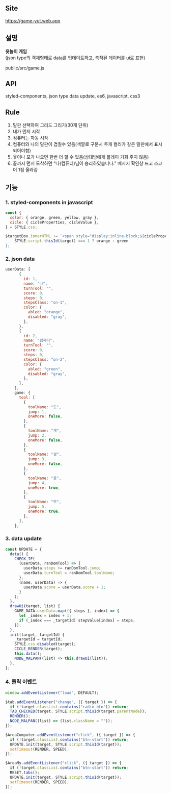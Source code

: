 ## Site

https://game-yut.web.app

## 설명

**윳놀이 게임**  
(json type의 객체형태로 data를 업데이트하고, 축적된 데이터를 ui로 표현)

public/src/game.js

## API

styled-components, json type data update, es6, javascript, css3

## Rule

1. 말판 선택하여 그리드 그리기(30개 단위)
2. 내가 먼저 시작
3. 컴퓨터는 자동 시작
4. 컴퓨터와 나의 말판이 겹칠수 있음(색깔로 구분시 두개 컬러가 같은 말판에서 표시되어야함)
5. 윷이나 모가 나오면 한번 더 할 수 있음(상대방에게 플레이 기회 주지 않음)
6. 끝까지 먼저 도착하면 “나(컴퓨터)님이 승리하였습니다.” 메시지 확인창 뜨고 스코어 1점 올라감

## 기능

### 1. styled-components in javascript

```javascript
const {
  color: { orange, green, yellow, gray },
  cicle: { cicleProperties, cicleValue },
} = STYLE.css;

$targetBox.innerHTML += `<span style="display:inline-block;${cicleProperties}:${cicleValue};background-color:${
    STYLE.script.thisId(target) === 1 ? orange : green
};
```

### 2. json data

```javascript
userData: [
      {
        id: 1,
        name: "나",
        turnTool: "",
        score: 0,
        steps: 0,
        stepsClass: "on-1",
        color: {
          abled: "orange",
          disabled: "gray",
        },
      },
      {
        id: 2,
        name: "컴퓨터",
        turnTool: "",
        score: 0,
        steps: 0,
        stepsClass: "on-2",
        color: {
          abled: "green",
          disabled: "gray",
        },
      },
    ],
    game: {
      tool: [
        {
          toolName: "도",
          jump: 1,
          oneMore: false,
        },
        {
          toolName: "개",
          jump: 2,
          oneMore: false,
        },
        {
          toolName: "걸",
          jump: 3,
          oneMore: false,
        },
        {
          toolName: "윳",
          jump: 4,
          oneMore: true,
        },
        {
          toolName: "모",
          jump: 5,
          oneMore: true,
        },
      ],
    },
```

### 3. data update

```javascript
const UPDATE = {
  data() {
    CHECK_IF(
      (userData, ranDomTool) => {
        userData.steps += ranDomTool.jump;
        userData.turnTool = ranDomTool.toolName;
      },
      (name, userData) => {
        userData.score = userData.score + 1;
      }
    );
  },
  drawUi(target, list) {
    GAME_DATA.userData.map(({ steps }, index) => {
      let _index = index + 1;
      if (_index === _targetId) stepValue[index] = steps;
    });
  },
  init(target, targetId) {
    _targetId = targetId;
    STYLE.css.disabled(target);
    CICLE_RENDER(target);
    this.data();
    NODE_MALPAN((list) => this.drawUi(list));
  },
};
```

### 4. 클릭 이벤트

```javascript
window.addEventListener("load", DEFAULT);

$tab.addEventListener("change", ({ target }) => {
  if (!target.classList.contains("radio-btn")) return;
  TAB_CHECKED(target, STYLE.script.thisId(target.parentNode));
  RENDER();
  NODE_MALPAN((list) => (list.className = ""));
});

$AreaComputer.addEventListener("click", ({ target }) => {
  if (!target.classList.contains("btn-start")) return;
  UPDATE.init(target, STYLE.script.thisId(target));
  setTimeout(RENDER, SPEED);
});

$AreaMy.addEventListener("click", ({ target }) => {
  if (!target.classList.contains("btn-start")) return;
  RESET.tabs();
  UPDATE.init(target, STYLE.script.thisId(target));
  setTimeout(RENDER, SPEED);
});
```
